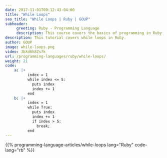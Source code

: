 ```yaml
---
date: 2017-11-01T00:12:43-04:00
title: "While Loops"
seo_title: "While Loops | Ruby | GOUP"
subheader:
     greeting: Ruby - Programming Language
     description: This course covers the basics of programming in Ruby. Work your way through the videos/articles and I'll teach you everything you need to know to start your programming journey!
description: This tutorial covers while loops in Ruby.
author: GOUP
image: while-loops.png
video: 3bXd6h8Zsfk
url: /programming-languages/ruby/while-loops/
weight: 21
code:
    a: |+
          index = 1
          while index <= 5:
            puts index
            index += 1
          end
    b: |+
          index = 1
          while True:
            puts index
            index += 1
            if index > 5:
              break;
          end
---
```


{{% programming-language-articles/while-loops lang="Ruby" code-lang="rb" %}}
